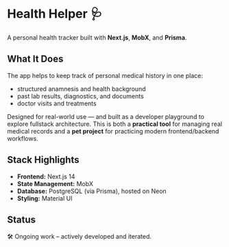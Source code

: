 # Health Helper 🩺

A personal health tracker built with **Next.js**, **MobX**, and **Prisma**.

## What It Does

The app helps to keep track of personal medical history in one place:

- structured anamnesis and health background
- past lab results, diagnostics, and documents
- doctor visits and treatments

Designed for real-world use — and built as a developer playground to explore fullstack architecture.
This is both a **practical tool** for managing real medical records and a **pet project** for practicing modern frontend/backend workflows.

## Stack Highlights

- **Frontend:** Next.js 14
- **State Management:** MobX
- **Database:** PostgreSQL (via Prisma), hosted on Neon
- **Styling:** Material UI

## Status

🛠 Ongoing work – actively developed and iterated.
